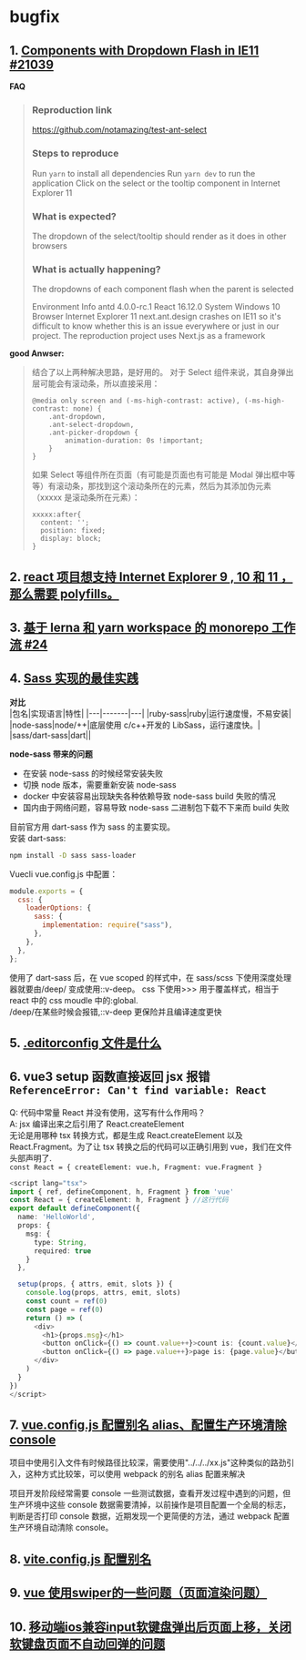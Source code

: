 # bugfix

## 1. [Components with Dropdown Flash in IE11 #21039](https://github.com/ant-design/ant-design/issues/21039)

**FAQ**

> ### Reproduction link
>
> https://github.com/notamazing/test-ant-select
>
> ### Steps to reproduce
>
> Run `yarn` to install all dependencies
> Run `yarn dev` to run the application
> Click on the select or the tooltip component in Internet Explorer 11
>
> ### What is expected?
>
> The dropdown of the select/tooltip should render as it does in other browsers
>
> ### What is actually happening?
>
> The dropdowns of each component flash when the parent is selected
>
> Environment Info
> antd 4.0.0-rc.1
> React 16.12.0
> System Windows 10
> Browser Internet Explorer 11
> next.ant.design crashes on IE11 so it's difficult to know whether this is an issue everywhere or just in our project. The reproduction project uses Next.js as a framework

**good Anwser:**

> 结合了以上两种解决思路，是好用的。
> 对于 Select 组件来说，其自身弹出层可能会有滚动条，所以直接采用：
>
> ```
> @media only screen and (-ms-high-contrast: active), (-ms-high-contrast: none) {
>     .ant-dropdown,
>     .ant-select-dropdown,
>     .ant-picker-dropdown {
>         animation-duration: 0s !important;
>     }
> }
> ```
>
> 如果 Select 等组件所在页面（有可能是页面也有可能是 Modal 弹出框中等等）有滚动条，那找到这个滚动条所在的元素，然后为其添加伪元素（xxxxx 是滚动条所在元素）：
>
> ```
> xxxxx:after{
>   content: '';
>   position: fixed;
>   display: block;
> }
> ```

## 2. [react 项目想支持 Internet Explorer 9 , 10 和 11 ，那么需要 polyfills。](https://github.com/facebook/create-react-app/blob/master/packages/react-app-polyfill/README.md)

## 3. [基于 lerna 和 yarn workspace 的 monorepo 工作流 #24](https://github.com/hardfist/stackoverflow/issues/24)

## 4. [Sass 实现的最佳实践](https://www.yuque.com/shareman/development/xgk1sq)

**对比**  
|包名|实现语言|特性|
|---|-------|---|
|ruby-sass|ruby|运行速度慢，不易安装|
|node-sass|node/++|底层使用 c/c++开发的 LibSass，运行速度快。|
|sass/dart-sass|dart||

**node-sass 带来的问题**

- 在安装 node-sass 的时候经常安装失败
- 切换 node 版本，需要重新安装 node-sass
- docker 中安装容易出现缺失各种依赖导致 node-sass build 失败的情况
- 国内由于网络问题，容易导致 node-sass 二进制包下载不下来而 build 失败

目前官方用 dart-sass 作为 sass 的主要实现。  
安装 dart-sass:

```bash
npm install -D sass sass-loader
```

Vuecli vue.config.js 中配置：

```js
module.exports = {
  css: {
    loaderOptions: {
      sass: {
        implementation: require("sass"),
      },
    },
  },
};
```

使用了 dart-sass 后，在 vue scoped 的样式中，在 sass/scss 下使用深度处理器就要由/deep/ 变成使用::v-deep。 css 下使用>>> 用于覆盖样式，相当于 react 中的 css moudle 中的:global.  
/deep/在某些时候会报错,::v-deep 更保险并且编译速度更快

## 5. [.editorconfig 文件是什么](https://www.jb51.net/article/185751.htm)

## 6. vue3 setup 函数直接返回 jsx 报错 `ReferenceError: Can't find variable: React`

Q: 代码中常量 React 并没有使用，这写有什么作用吗？  
A: jsx 编译出来之后引用了 React.createElement  
无论是用哪种 tsx 转换方式，都是生成 React.createElement 以及 React.Fragment。为了让 tsx 转换之后的代码可以正确引用到 vue，我们在文件头部声明了.  
`const React = { createElement: vue.h, Fragment: vue.Fragment }`

```ts
<script lang="tsx">
import { ref, defineComponent, h, Fragment } from 'vue'
const React = { createElement: h, Fragment } //这行代码
export default defineComponent({
  name: 'HelloWorld',
  props: {
    msg: {
      type: String,
      required: true
    }
  },

  setup(props, { attrs, emit, slots }) {
    console.log(props, attrs, emit, slots)
    const count = ref(0)
    const page = ref(0)
    return () => (
      <div>
        <h1>{props.msg}</h1>
        <button onClick={() => count.value++}>count is: {count.value}</button>
        <button onClick={() => page.value++}>page is: {page.value}</button>
      </div>
    )
  }
})
</script>
```

## 7. [vue.config.js 配置别名 alias、配置生产环境清除 console](https://www.cnblogs.com/skylineStar/p/10282347.html)

项目中使用引入文件有时候路径比较深，需要使用"../../../xx.js"这种类似的路劲引入，这种方式比较笨，可以使用 webpack 的别名 alias 配置来解决

项目开发阶段经常需要 console 一些测试数据，查看开发过程中遇到的问题，但生产环境中这些 console 数据需要清掉，以前操作是项目配置一个全局的标志，判断是否打印 console 数据，近期发现一个更简便的方法，通过 webpack 配置生产环境自动清除 console。

## 8. [vite.config.js 配置别名](https://vue3js.cn/vite/config/#resolve-alias)

## 9. [vue 使用swiper的一些问题（页面渲染问题）](https://www.cnblogs.com/lizhao123/p/10268394.html)

## 10. [移动端ios兼容input软键盘弹出后页面上移，关闭软键盘页面不自动回弹的问题](https://segmentfault.com/a/1190000022452587?utm_source=tag-newest)
